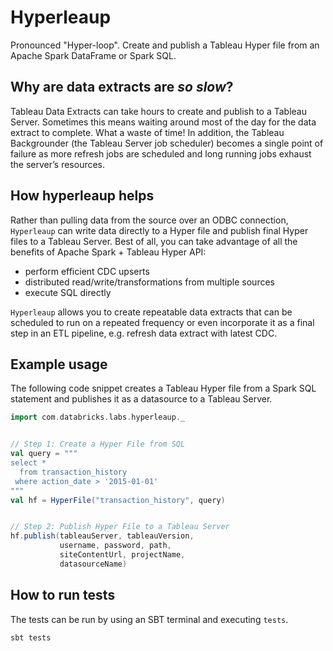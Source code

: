 # Hyperleaup
Pronounced "Hyper-loop". Create and publish a Tableau Hyper file from an Apache Spark DataFrame or Spark SQL.

## Why are data extracts are _so slow_?
Tableau Data Extracts can take hours to create and publish to a Tableau Server.
Sometimes this means waiting around most of the day for the data extract to complete.
What a waste of time! In addition, the Tableau Backgrounder (the Tableau Server job scheduler)
becomes a single point of failure as more refresh jobs are scheduled and long running jobs exhaust the server’s resources.

## How hyperleaup helps
Rather than pulling data from the source over an ODBC connection, `Hyperleaup` can write data directly to a Hyper file
and publish final Hyper files to a Tableau Server. Best of all, you can take advantage of all the benefits of 
Apache Spark + Tableau Hyper API:
- perform efficient CDC upserts
- distributed read/write/transformations from multiple sources
- execute SQL directly

`Hyperleaup` allows you to create repeatable data extracts that can be scheduled to run on a repeated frequency
or even incorporate it as a final step in an ETL pipeline, e.g. refresh data extract with latest CDC.

## Example usage
The following code snippet creates a Tableau Hyper file from a Spark SQL statement and publishes it as a datasource to a Tableau Server.
```scala
import com.databricks.labs.hyperleaup._


// Step 1: Create a Hyper File from SQL
val query = """
select *
  from transaction_history
 where action_date > '2015-01-01'
"""
val hf = HyperFile("transaction_history", query)


// Step 2: Publish Hyper File to a Tableau Server
hf.publish(tableauServer, tableauVersion,
           username, password, path,
           siteContentUrl, projectName,
           datasourceName)
```

## How to run tests
The tests can be run by using an SBT terminal and executing `tests`.
```sbtshell
sbt tests
```